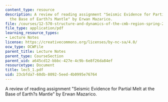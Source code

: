 ```yaml
---
content_type: resource
description: A review of reading assignment "Seismic Evidence for Partial Melt at
  the Base of Earth?s Mantle" by Erwan Mazarico.
file: /courses/12-570-structure-and-dynamics-of-the-cmb-region-spring-2004/23cbfda760db80925eed4b0995e76764_lec5_1.pdf
file_type: application/pdf
learning_resource_types:
- Lecture Notes
license: https://creativecommons.org/licenses/by-nc-sa/4.0/
ocw_type: OCWFile
parent_title: Lecture Notes
parent_type: CourseSection
parent_uid: a645cd12-bbbc-427e-4c9b-6e8f26da84ef
resourcetype: Document
title: lec5_1.pdf
uid: 23cbfda7-60db-8092-5eed-4b0995e76764
---
```

A review of reading assignment "Seismic Evidence for Partial Melt at the Base of Earth?s Mantle" by Erwan Mazarico.
